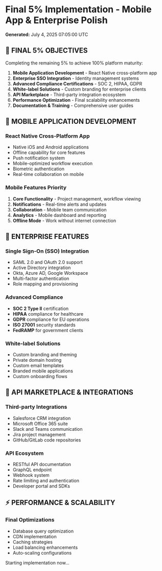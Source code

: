 # Final 5% Implementation - Mobile App & Enterprise Polish

**Generated:** July 4, 2025 07:05:00 UTC

## 🎯 **FINAL 5% OBJECTIVES**

Completing the remaining 5% to achieve 100% platform maturity:

1. **Mobile Application Development** - React Native cross-platform app
2. **Enterprise SSO Integration** - Identity management systems
3. **Advanced Compliance Certifications** - SOC 2, HIPAA, GDPR
4. **White-label Solutions** - Custom branding for enterprise clients
5. **API Marketplace** - Third-party integration ecosystem
6. **Performance Optimization** - Final scalability enhancements
7. **Documentation & Training** - Comprehensive user guides

## 📱 **MOBILE APPLICATION DEVELOPMENT**

### **React Native Cross-Platform App**
- Native iOS and Android applications
- Offline capability for core features
- Push notification system
- Mobile-optimized workflow execution
- Biometric authentication
- Real-time collaboration on mobile

### **Mobile Features Priority**
1. **Core Functionality** - Project management, workflow viewing
2. **Notifications** - Real-time alerts and updates
3. **Collaboration** - Mobile team communication
4. **Analytics** - Mobile dashboard and reporting
5. **Offline Mode** - Work without internet connection

## 🏢 **ENTERPRISE FEATURES**

### **Single Sign-On (SSO) Integration**
- SAML 2.0 and OAuth 2.0 support
- Active Directory integration
- Okta, Azure AD, Google Workspace
- Multi-factor authentication
- Role mapping and provisioning

### **Advanced Compliance**
- **SOC 2 Type II** certification
- **HIPAA** compliance for healthcare
- **GDPR** compliance for EU operations
- **ISO 27001** security standards
- **FedRAMP** for government clients

### **White-label Solutions**
- Custom branding and theming
- Private domain hosting
- Custom email templates
- Branded mobile applications
- Custom onboarding flows

## 🔌 **API MARKETPLACE & INTEGRATIONS**

### **Third-party Integrations**
- Salesforce CRM integration
- Microsoft Office 365 suite
- Slack and Teams communication
- Jira project management
- GitHub/GitLab code repositories

### **API Ecosystem**
- RESTful API documentation
- GraphQL endpoint
- Webhook system
- Rate limiting and authentication
- Developer portal and SDKs

## ⚡ **PERFORMANCE & SCALABILITY**

### **Final Optimizations**
- Database query optimization
- CDN implementation
- Caching strategies
- Load balancing enhancements
- Auto-scaling configurations

Starting implementation now...
